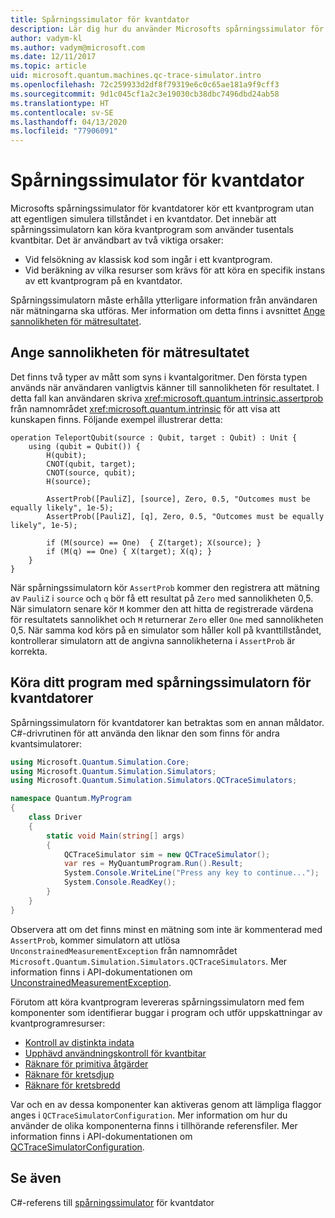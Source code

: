 ```yaml
---
title: Spårningssimulator för kvantdator
description: Lär dig hur du använder Microsofts spårningssimulator för kvantdatorer för att felsöka klassisk kod och beräkna resurskraven för ett kvantprogram.
author: vadym-kl
ms.author: vadym@microsoft.com
ms.date: 12/11/2017
ms.topic: article
uid: microsoft.quantum.machines.qc-trace-simulator.intro
ms.openlocfilehash: 72c259933d2df8f79319e6c0c65ae181a9f9cff3
ms.sourcegitcommit: 9d1c045cf1a2c3e19030cb38dbc7496dbd24ab58
ms.translationtype: HT
ms.contentlocale: sv-SE
ms.lasthandoff: 04/13/2020
ms.locfileid: "77906091"
---
```

# <a name="quantum-trace-simulator"></a>Spårningssimulator för kvantdator

Microsofts spårningssimulator för kvantdatorer kör ett kvantprogram utan att egentligen simulera tillståndet i en kvantdator.  Det innebär att spårningssimulatorn kan köra kvantprogram som använder tusentals kvantbitar.  Det är användbart av två viktiga orsaker: 

* Vid felsökning av klassisk kod som ingår i ett kvantprogram. 
* Vid beräkning av vilka resurser som krävs för att köra en specifik instans av ett kvantprogram på en kvantdator.

Spårningssimulatorn måste erhålla ytterligare information från användaren när mätningarna ska utföras. Mer information om detta finns i avsnittet [Ange sannolikheten för mätresultatet](#providing-the-probability-of-measurement-outcomes). 

## <a name="providing-the-probability-of-measurement-outcomes"></a>Ange sannolikheten för mätresultatet

Det finns två typer av mått som syns i kvantalgoritmer. Den första typen används när användaren vanligtvis känner till sannolikheten för resultatet. I detta fall kan användaren skriva <xref:microsoft.quantum.intrinsic.assertprob> från namnområdet <xref:microsoft.quantum.intrinsic> för att visa att kunskapen finns. Följande exempel illustrerar detta:

```qsharp
operation TeleportQubit(source : Qubit, target : Qubit) : Unit {
    using (qubit = Qubit()) {
        H(qubit);
        CNOT(qubit, target);
        CNOT(source, qubit);
        H(source);

        AssertProb([PauliZ], [source], Zero, 0.5, "Outcomes must be equally likely", 1e-5);
        AssertProb([PauliZ], [q], Zero, 0.5, "Outcomes must be equally likely", 1e-5);

        if (M(source) == One)  { Z(target); X(source); }
        if (M(q) == One) { X(target); X(q); }
    }
}
```

När spårningssimulatorn kör `AssertProb` kommer den registrera att mätning av `PauliZ` i `source` och `q` bör få ett resultat på `Zero` med sannolikheten 0,5. När simulatorn senare kör `M` kommer den att hitta de registrerade värdena för resultatets sannolikhet och `M` returnerar `Zero` eller `One` med sannolikheten 0,5. När samma kod körs på en simulator som håller koll på kvanttillståndet, kontrollerar simulatorn att de angivna sannolikheterna i `AssertProb` är korrekta.

## <a name="running-your-program-with-the-quantum-computer-trace-simulator"></a>Köra ditt program med spårningssimulatorn för kvantdatorer 

Spårningssimulatorn för kvantdatorer kan betraktas som en annan måldator. C#-drivrutinen för att använda den liknar den som finns för andra kvantsimulatorer: 

```csharp
using Microsoft.Quantum.Simulation.Core;
using Microsoft.Quantum.Simulation.Simulators;
using Microsoft.Quantum.Simulation.Simulators.QCTraceSimulators;

namespace Quantum.MyProgram
{
    class Driver
    {
        static void Main(string[] args)
        {
            QCTraceSimulator sim = new QCTraceSimulator();
            var res = MyQuantumProgram.Run().Result;
            System.Console.WriteLine("Press any key to continue...");
            System.Console.ReadKey();
        }
    }
}
```

Observera att om det finns minst en mätning som inte är kommenterad med `AssertProb`, kommer simulatorn att utlösa `UnconstrainedMeasurementException` från namnområdet `Microsoft.Quantum.Simulation.Simulators.QCTraceSimulators`. Mer information finns i API-dokumentationen om [UnconstrainedMeasurementException](xref:Microsoft.Quantum.Simulation.Simulators.QCTraceSimulators.UnconstrainedMeasurementException).

Förutom att köra kvantprogram levereras spårningssimulatorn med fem komponenter som identifierar buggar i program och utför uppskattningar av kvantprogramresurser: 

* [Kontroll av distinkta indata](xref:microsoft.quantum.machines.qc-trace-simulator.distinct-inputs)
* [Upphävd användningskontroll för kvantbitar](xref:microsoft.quantum.machines.qc-trace-simulator.invalidated-qubits)
* [Räknare för primitiva åtgärder](xref:microsoft.quantum.machines.qc-trace-simulator.primitive-counter)
* [Räknare för kretsdjup](xref:microsoft.quantum.machines.qc-trace-simulator.depth-counter)
* [Räknare för kretsbredd](xref:microsoft.quantum.machines.qc-trace-simulator.width-counter)

Var och en av dessa komponenter kan aktiveras genom att lämpliga flaggor anges i `QCTraceSimulatorConfiguration`. Mer information om hur du använder de olika komponenterna finns i tillhörande referensfiler. Mer information finns i API-dokumentationen om [QCTraceSimulatorConfiguration](https://docs.microsoft.com/dotnet/api/Microsoft.Quantum.Simulation.Simulators.QCTraceSimulators.QCTraceSimulatorConfiguration).

## <a name="see-also"></a>Se även
C#-referens till [spårningssimulator](xref:Microsoft.Quantum.Simulation.Simulators.QCTraceSimulators.QCTraceSimulator) för kvantdator 

